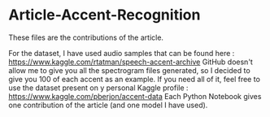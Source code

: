 # Article-Accent-Recognition

These files are the contributions of the article. 

For the dataset, I have used audio samples that can be found here : https://www.kaggle.com/rtatman/speech-accent-archive
GitHub doesn't allow me to give you all the spectrogram files generated, so I decided to give you 100 of each accent as an example. If you need all of it, feel free to use the dataset present on y personal Kaggle profile : https://www.kaggle.com/pberjon/accent-data
Each Python Notebook gives one contribution of the article (and one model I have used).
